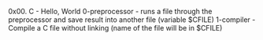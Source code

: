 0x00. C - Hello, World
0-preprocessor - runs a file through the preprocessor and save result into another file (variable $CFILE)
1-compiler - Compile a C file without linking (name of the file will be in $CFILE)
